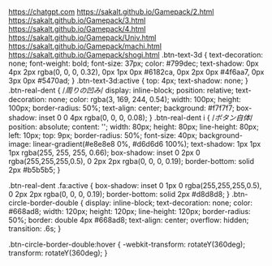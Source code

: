 https://chatgpt.com
https://sakalt.github.io/Gamepack/2.html
https://sakalt.github.io/Gamepack/3.html
https://sakalt.github.io/Gamepack/4.html
https://sakalt.github.io/Gamepack/Univ.html
https://sakalt.github.io/Gamepack/machi.html
https://sakalt.github.io/Gamepack/shogi.html
.btn-text-3d {
  text-decoration: none;
  font-weight: bold;
  font-size: 37px;
  color: #799dec;
  text-shadow: 0px 4px 2px rgba(0, 0, 0, 0.32), 0px 1px 0px #6182ca, 0px 2px 0px #4f6aa7, 0px 3px 0px #5470ad;
}
.btn-text-3d:active {
  top: 4px;
  text-shadow: none;
}
.btn-real-dent {
  /*周りの凹み*/
  display: inline-block;
  position: relative;
  text-decoration: none;
  color: rgba(3, 169, 244, 0.54);
  width: 100px;
  height: 100px;
  border-radius: 50%;
  text-align: center;
  background: #f7f7f7;
  box-shadow: inset 0 0 4px rgba(0, 0, 0, 0.08);
}
.btn-real-dent i {
  /*ボタン自体*/
  position: absolute;
  content: '';
  width: 80px;
  height: 80px;
  line-height: 80px;
  left: 10px;
  top: 9px;
  border-radius: 50%;
  font-size: 40px;
  background-image: linear-gradient(#e8e8e8 0%, #d6d6d6 100%);
  text-shadow: 1px 1px 1px rgba(255, 255, 255, 0.66);
  box-shadow: inset 0 2px 0 rgba(255,255,255,0.5), 0 2px 2px rgba(0, 0, 0, 0.19);
  border-bottom: solid 2px #b5b5b5;
}
  
.btn-real-dent .fa:active {
  box-shadow: inset 0 1px 0 rgba(255,255,255,0.5), 0 2px 2px rgba(0, 0, 0, 0.19);
  border-bottom: solid 2px #d8d8d8;
}
.btn-circle-border-double {
  display: inline-block;
  text-decoration: none;
  color: #668ad8;
  width: 120px;
  height: 120px;
  line-height: 120px;
  border-radius: 50%;
  border: double 4px #668ad8;
  text-align: center;
  overflow: hidden;
  transition: .6s;
}

.btn-circle-border-double:hover {
  -webkit-transform: rotateY(360deg);
  transform: rotateY(360deg);
}
